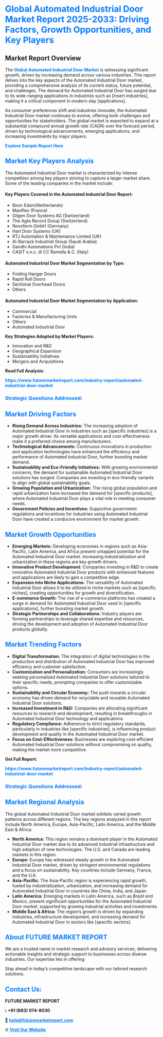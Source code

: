 <h1 style="color: #007BFF;">Global Automated Industrial Door Market Report 2025-2033: Driving Factors, Growth Opportunities, and Key Players</h1>

<section id="overview">
<h2>Market Report Overview</h2>
<p>The <a href="https://www.futuremarketreport.com/industry-report/automated-industrial-door-market" style="color: #007BFF; text-decoration: none;"><strong>Global Automated Industrial Door Market</strong></a> is witnessing significant growth, driven by increasing demand across various industries. This report delves into the key aspects of the Automated Industrial Door market, providing a comprehensive analysis of its current status, future potential, and challenges. The demand for Automated Industrial Door has surged due to its wide-ranging applications in industries such as [insert industries], making it a critical component in modern-day [applications].</p>
<p>As consumer preferences shift and industries innovate, the Automated Industrial Door market continues to evolve, offering both challenges and opportunities for stakeholders. The global market is expected to expand at a substantial compound annual growth rate (CAGR) over the forecast period, driven by technological advancements, emerging applications, and increasing investments by major players.</p>
</section>

<section id="overview">
<p><a href="https://www.futuremarketreport.com/request-sample/reportId=124666" style="color: #007BFF; text-decoration: none;"><strong>Explore Sample Report Here</strong></a></p>
</section>

<section id="key-players">
<h2 style="color: #007BFF;">Market Key Players Analysis</h2>
<p>The Automated Industrial Door market is characterized by intense competition among key players striving to capture a larger market share. Some of the leading companies in the market include:</p>
<h4>Key Players Covered in the Automated Industrial Door Report:</h4>
<ul><li>Boon Edam(Netherlands)</li><li>Maviflex (France)</li><li>Gilgen Door Systems AG (Switzerland)</li><li>The Agta Record Group (Switzerland)</li><li>Novoferm GmbH (Germany)</li><li>Hart Door Systems (UK)</li><li>RTJ Automation &amp; Maintenance Limited (UK)</li><li>Al-Barrack Industrial Group (Saudi Arabia)</li><li>Gandhi Automations Pvt (India)</li><li>CASIT s.n.c. di CC Ramella &amp; C. (Italy)</li></ul>
<h4>Automated Industrial Door Market Segmentation by Type:</h4>
<ul><li>Folding Hangar Doors</li><li>Rapid Roll Doors</li><li>Sectional Overhead Doors</li><li>Others</li></ul>

<h4>Automated Industrial Door Market Segmentation by Application:</h4>
<ul><li>Commercial</li><li>Factories &amp; Manufacturing Units</li><li>Others</li><li>Automated Industrial Door</li></ul>
<p><strong>Key Strategies Adopted by Market Players:</strong></p>
<ul>
<li>Innovation and R&D</li>
<li>Geographical Expansion</li>
<li>Sustainability Initiatives</li>
<li>Mergers and Acquisitions</li>
</ul>
</section>

<section>
<p><strong>Read Full Analysis: </strong></p><a href="https://www.futuremarketreport.com/industry-report/automated-industrial-door-market" style="color: #007BFF; text-decoration: none;"><strong>https://www.futuremarketreport.com/industry-report/automated-industrial-door-market</strong></a>
<h3 style="color: #007BFF;">Strategic Questions Addressed:</h3>
</section>

<section id="driving-factors">
<h2 style="color: #007BFF;">Market Driving Factors</h2>
<ul>
<li><strong>Rising Demand Across Industries:</strong> The increasing adoption of Automated Industrial Door in industries such as [specific industries] is a major growth driver. Its versatile applications and cost-effectiveness make it a preferred choice among manufacturers.</li>
<li><strong>Technological Advancements:</strong> Continuous innovations in production and application technologies have enhanced the efficiency and performance of Automated Industrial Door, further boosting market demand.</li>
<li><strong>Sustainability and Eco-Friendly Initiatives:</strong> With growing environmental concerns, the demand for sustainable Automated Industrial Door solutions has surged. Companies are investing in eco-friendly variants to align with global sustainability goals.</li>
<li><strong>Growing Population and Urbanization:</strong> The rising global population and rapid urbanization have increased the demand for [specific products], where Automated Industrial Door plays a vital role in meeting consumer needs.</li>
<li><strong>Government Policies and Incentives:</strong> Supportive government regulations and incentives for industries using Automated Industrial Door have created a conducive environment for market growth.</li>
</ul>
</section>

<section id="growth-opportunities">
<h2 style="color: #007BFF;">Market Growth Opportunities</h2>
<ul>
<li><strong>Emerging Markets:</strong> Developing economies in regions such as Asia-Pacific, Latin America, and Africa present untapped potential for the Automated Industrial Door market. Increasing industrialization and urbanization in these regions are key growth drivers.</li>
<li><strong>Innovative Product Development:</strong> Companies investing in R&D to create innovative Automated Industrial Door products with enhanced features and applications are likely to gain a competitive edge.</li>
<li><strong>Expansion into Niche Applications:</strong> The versatility of Automated Industrial Door allows it to be utilized in niche markets such as [specific niches], creating opportunities for growth and diversification.</li>
<li><strong>E-commerce Growth:</strong> The rise of e-commerce platforms has created a surge in demand for Automated Industrial Door used in [specific applications], further boosting market growth.</li>
<li><strong>Strategic Partnerships and Collaborations:</strong> Industry players are forming partnerships to leverage shared expertise and resources, driving the development and adoption of Automated Industrial Door products globally.</li>
</ul>
</section>

<section id="trending-factors">
<h2 style="color: #007BFF;">Market Trending Factors</h2>
<ul>
<li><strong>Digital Transformation:</strong> The integration of digital technologies in the production and distribution of Automated Industrial Door has improved efficiency and customer satisfaction.</li>
<li><strong>Customization and Personalization:</strong> Consumers are increasingly seeking personalized Automated Industrial Door solutions tailored to their specific needs, prompting companies to offer customizable options.</li>
<li><strong>Sustainability and Circular Economy:</strong> The push towards a circular economy has driven demand for recyclable and reusable Automated Industrial Door solutions.</li>
<li><strong>Increased Investment in R&D:</strong> Companies are allocating significant resources to research and development, resulting in breakthroughs in Automated Industrial Door technology and applications.</li>
<li><strong>Regulatory Compliance:</strong> Adherence to strict regulatory standards, particularly in industries like [specific industries], is influencing product development and quality in the Automated Industrial Door market.</li>
<li><strong>Focus on Cost-Effectiveness:</strong> Businesses are exploring cost-efficient Automated Industrial Door solutions without compromising on quality, making the market more competitive.</li>
</ul>
</section>

<section>
<p><strong>Get Full Report: </strong></p><a href="https://www.futuremarketreport.com/industry-report/automated-industrial-door-market" style="color: #007BFF; text-decoration: none;"><strong>https://www.futuremarketreport.com/industry-report/automated-industrial-door-market</strong></a>
<h3 style="color: #007BFF;">Strategic Questions Addressed:</h3>
</section>


<section id="regional-analysis">
<h2 style="color: #007BFF;">Market Regional Analysis</h2>
<p>The global Automated Industrial Door market exhibits varied growth patterns across different regions. The key regions analyzed in this report include North America, Europe, Asia-Pacific, Latin America, and the Middle East & Africa:</p>
<ul>
<li><strong>North America:</strong> This region remains a dominant player in the Automated Industrial Door market due to its advanced industrial infrastructure and high adoption of new technologies. The U.S. and Canada are leading markets in this region.</li>
<li><strong>Europe:</strong> Europe has witnessed steady growth in the Automated Industrial Door market, driven by stringent environmental regulations and a focus on sustainability. Key countries include Germany, France, and the U.K.</li>
<li><strong>Asia-Pacific:</strong> The Asia-Pacific region is experiencing rapid growth, fueled by industrialization, urbanization, and increasing demand for Automated Industrial Door in countries like China, India, and Japan.</li>
<li><strong>Latin America:</strong> Emerging markets in Latin America, such as Brazil and Mexico, present significant opportunities for the Automated Industrial Door market, supported by growing industrial activities and investments.</li>
<li><strong>Middle East & Africa:</strong> The region’s growth is driven by expanding industries, infrastructure development, and increasing demand for Automated Industrial Door in sectors like [specific sectors].</li>
</ul>
</section>

<footer>
<h2 style="color: #007BFF;">About FUTURE MARKET REPORT</h2>
<p>We are a trusted name in market research and advisory services, delivering actionable insights and strategic support to businesses across diverse industries. Our expertise lies in offering:</p>

<p>Stay ahead in today’s competitive landscape with our tailored research solutions.</p>

<h2 style="color: #007BFF;">Contact Us:</h2>
<p><strong>FUTURE MARKET REPORT</strong></p>
<p>📞 <strong>+91 (883) 074-8030</strong></p>
<p>📧 <strong><a href="mailto:help@futuremarketreport.com" style="color: #007BFF;">help@futuremarketreport.com</a></strong></p>
<p>🌐 <strong><a href="https://www.futuremarketreport.com/" style="color: #007BFF;">Visit Our Website</a></strong></p>
</footer>